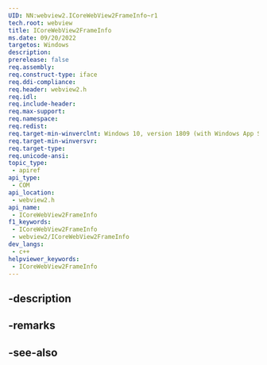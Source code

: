 ```yaml
---
UID: NN:webview2.ICoreWebView2FrameInfo~r1
tech.root: webview
title: ICoreWebView2FrameInfo
ms.date: 09/20/2022
targetos: Windows
description: 
prerelease: false
req.assembly: 
req.construct-type: iface
req.ddi-compliance: 
req.header: webview2.h
req.idl: 
req.include-header: 
req.max-support: 
req.namespace: 
req.redist: 
req.target-min-winverclnt: Windows 10, version 1809 (with Windows App SDK 1.1 or later)
req.target-min-winversvr: 
req.target-type: 
req.unicode-ansi: 
topic_type:
 - apiref
api_type:
 - COM
api_location:
 - webview2.h
api_name:
 - ICoreWebView2FrameInfo
f1_keywords:
 - ICoreWebView2FrameInfo
 - webview2/ICoreWebView2FrameInfo
dev_langs:
 - c++
helpviewer_keywords:
 - ICoreWebView2FrameInfo
---
```


## -description

## -remarks

## -see-also

